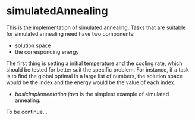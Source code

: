 # simulatedAnnealing

This is the implementation of simulated annealing.
Tasks that are suitable for simulated annealing need have two components:
- solution space
- the corresponding energy

The first thing is setting a initial temperature and the cooling rate,
which should be tested for better suit the specific problem.
For instance, if a task is to find the global optimal in a large list of numbers, 
the solution space would be the index and the energy would be the value of each index.

-  *basicImplementation.java* is the simplest example of simulated annealing.

To be continue...

